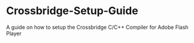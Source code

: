 # Crossbridge-Setup-Guide
A guide on how to setup the Crossbridge C/C++ Compiler for Adobe Flash Player
